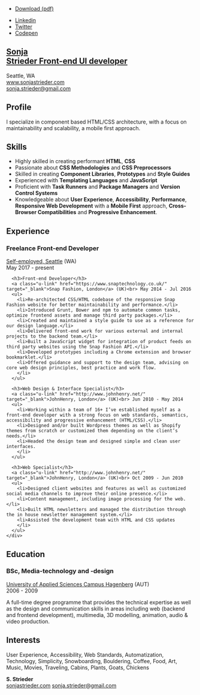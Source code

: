 <style>@import url('https://fonts.googleapis.com/css?family=Lato:400,700,900');

// ===Color
$c-base: #333;
$c-base-dark: #111;
$c-primary: #6fd1bd;
$c-secondary: salmon;
$c-keyline: #ddd;
$c-bg: #fff;
$c-link: $c-base;
$c-heading: $c-base-dark;

// ===Base
// Type
$enable-fontSmoothing: true;
$b-fontSize: 1.6rem;
$b-fontFamily: Lato, Helvetica, Arial, sans-serif;
$b-fontWeight: normal;
$b-letterSpacing: 0.008em;
$b-lineHeight: 1.5;
// Animation
$b-animType: ease-in-out; 
$b-animSpeed: 0.2s;
$b-shadowSize: 4px;

// ===Navbar
$Navbar-color: #fff;
$Navbar-bg: #111;
$Navbar-itemLineHeight: 4rem;

// ===Footer
$Footer-gap: unitSize(2);

// ===================================
// Basic
//

@at-root {

  html {
    font-size: 62.5%;
    box-sizing: border-box;
  }

  *, *:before, *:after {
    box-sizing: inherit;
  }

  body {
    margin: 0;
    background-color: $c-bg;
  }

  img {
    max-width: 100%;
    height: auto;
  }

}


// ==============================
// Utilities
//

@at-root {

  .u-cf {
    &:before,
    &:after {
      content: " ";
      display: table;
    }
    &:after {
      clear: both;
    }
  }

  .u-hug {
    margin-top: 0 !important;
  }

  .u-pullRight {
    float: right;
  }

  .u-keyline {
    position: relative;
    &:before {
      content: "";
      position: absolute;
      top: 0;
      left: 0;
      right: 0;
      border-top: 1px solid $c-keyline;
    }
  }
  
  .u-link {
    display: inline;
    position: relative;
    background-image: linear-gradient(to bottom,lighten($c-primary, 10) 0,lighten($c-primary, 10) 100%);
    background-position: 0 100%;
    background-repeat: repeat-x;
    background-size: 2px 2px;
    border-bottom: 0;
    text-decoration: none;
    &:hover {
      background-image: linear-gradient(to bottom,lighten($c-secondary, 10) 0,lighten($c-secondary, 10) 100%);
    }
  }

  .u-shadow {
    text-shadow: $b-shadowSize $b-shadowSize 0 $c-primary;
    transition: text-shadow $b-animSpeed $b-animType;
    @at-root a:hover #{&} {
      text-shadow: (-$b-shadowSize) (-$b-shadowSize) 0 $c-secondary;
    }
  }

  @include media-breakpoint-down(sm) {
    .u-hidden\@sm-down {
      display: none !important;
    }
  }

  @include media-breakpoint-down(xs) {
    .u-hidden\@xs-down {
      display: none !important;
    }
  }

}


// ==============================
// Typography
// 

@at-root {

  body {
    color: $c-base;
    font-size: $b-fontSize;
    font-family: $b-fontFamily;
    font-weight: $b-fontWeight;
    line-height: $b-lineHeight;
    @if ($b-letterSpacing) {
      letter-spacing: $b-letterSpacing;
    }
    @if ($enable-fontSmoothing) {
      -webkit-font-smoothing: antialiased;
      -moz-osx-font-smoothing: grayscale;
    }
  }

  h1, h2, h3, h4, h5, h6 {
    color: $c-heading;
    line-height: 1.2;
    font-weight: 900;
  }

  h1, h2, h3, h4, h5, h6, ul, p {
    margin-top: unitSize(2);
    margin-bottom: 0;
  }

  h3, .h3 {
    font-size: 2rem;
    margin-top: unitSize(4);
  }

  a {
    color: $c-link;
  }

  ul {
    padding-left: 1.8rem;
  }

  .Title {
    @include responsive-font(8vw, 42px, 75px, 50px);
    font-family: Lato, 'Open Sans', Helvetica, Arial;
    font-weight: 900;
    line-height: 1.1;
    margin-top: 0;
    margin-bottom: 0;
    text-transform: uppercase;
    display: inline-block;
    &-sub {
      font-size: 0.34em;
      letter-spacing: 0.16em;
      font-weight: 400;
      text-transform: none;
      display: block;
      margin-top: unitSize(1.5);
      padding-top: unitSize(2);
      border-top: 0.45em solid;
    }
  }

}


// ==============================
// Layout 
// 

@at-root {

  .l-Wrapper {
    width: 80%;
    max-width: 90rem;
    margin-left: auto;
    margin-right: auto;
  }
  
   @include media-breakpoint-down(sm) {
    .l-Wrapper--reset\@sm-down {
      width: 100%;
    }
  }


  // 
  // Header
  // 

  .l-Header {
    margin-top: unitSize(8);
    margin-bottom: unitSize(4);
    &-col {
      margin-top: unitSize(4);
      margin-bottom: unitSize(4);
    }
    @include media-breakpoint-up(sm) {
      display: flex;
      justify-content: space-between;
      align-items: flex-end;
      &-col {
        &:last-child:not(:first-child) {
          text-align: right;
        }
      }
    }
  }


  // 
  // Sections
  // 

  @at-root {

    .l-Section {
      margin-top: unitSize(8);
      + .l-Section {
        position: relative;
        border-top: 1px solid $c-keyline;
        &:before {
          content: "";
          @include responsive-font(8vw, 42px, 75px, 50px);
          position: absolute;
          top: unitSize(0, -0.1);
          border-top: (0.34em * 0.45) solid;
          width: unitSize(5);
        }
      }
    }

    .l-Section-title,
    .l-Section-content {
      margin-top: unitSize(4);
    }

    .l-Section-content {
      > :first-child {
        margin-top: 0;
      }
      > p:first-child,
      > ul:first-child {
        margin-top: 0.3rem;
      }
    }

    @include media-breakpoint-up(md) {
      .l-Section {
        display: flex;
        &:before {
          display: none;
        }
      }
      .l-Section-title {
        flex: 0 0 24%;
      }
    }

  }


  // 
  // Footer
  // 

  .l-Footer {
    font-size: 1.4rem;
    display: flex;
    flex-wrap: wrap;
    justify-content: space-between;
    margin: unitSize(16) ($Footer-gap / -2) unitSize(4);
    padding-top: unitSize(4);
    a {
      text-decoration: none;
      display: inline-block;
      &:not(:last-child) {
        margin-right: $Footer-gap;
      }
      &:hover {
        color: $c-base-dark;
      }
    }
    &-col {
      padding-left: $Footer-gap / 2;
      padding-right: $Footer-gap / 2;
    }
  }

}


// ==============================
// Navbar
// 

@at-root {

  .Navbar {
    color: $Navbar-color;
    font-size: 1rem;
    font-weight: bold;
    line-height: $Navbar-itemLineHeight;
    letter-spacing: 0.28rem;
    text-transform: uppercase;
    width: 100%;
    background-color: $Navbar-bg;
    a:not(.Navbar-toggle) {
      color: inherit;
      text-decoration: none;
    }
    ul {
      @extend %resetList;
    }
    li {
      display: inline-block;
    }
    a {
      display: block;
      padding: 0 unitSize(1);
    }
  }

  a.Navbar-btn {
    padding-left: unitSize(2.5);
    padding-right: unitSize(2.5);
    background: $c-primary;
    &:hover {
      background: $c-secondary;
    }
  }
  
  @include media-breakpoint-down(sm) {
    .Navbar {
      text-align: right;
      ul:not(:first-child) {
        display: inline-block;
        padding-right: unitSize(2) !important;
      }
    }
  }

}


// ==============================
// Tags
// 

.Tag {
  color: $c-base-dark;
  text-shadow: 1px 1px 0 rgba(white, 0.4);
  font-weight: 700;
  line-height: 1;
  position: relative;
  display: inline-block;
  padding-left: unitSize(1);
  padding-right: unitSize(1);
  &:before {
    content: "";
    position: absolute;
    z-index: -1;
    top: 0;
    left: 0;
    right: 0;
    height: 1em;
    bottom: 0;
    margin: auto;
    border-radius: 0.2rem;
    background-color: rgba($c-primary, 0.5);
    transition: all 0.8s 0.4s $b-animType;
  }
  &:hover {
    &:before {
      transform: scale(1.05, 2.4);
      background-color: rgba($c-primary, 1);
      transition-delay: 0s;
      transition-duration: $b-animSpeed;
    }
  }
}


// ==============================
// Print
//

@media print {
  
  html {
    font-size: 50%;
  }
  
  .l-Wrapper {
    width: 100%;
    max-width: none;
  }

  .Navbar,
  .u-hidden\@print {
    display: none;
  }
  
  .l-Header,
  .l-Header-col {
    margin-top: 0;
  }
  
  .l-Footer,
  .l-Section {
    margin-top: unitSize(4);
  }
  
  h3, .h3, 
  .l-Section-title, 
  .l-Section-content {
    margin-top: unitSize(2);
  }

  .Title {
    font-size: 4.5rem;
  }

  .l-Header {
    display: flex;
    justify-content: space-between;
    align-items: flex-end;
    &-col {
      &:last-child:not(:first-child) {
        text-align: right;
      }
    }
  }

  .l-Section {
    position: relative;
    padding-top: 5px;
    border-top: 1px solid $c-keyline;
    &:before {
      display: none;
    }
    &:after {
      content: "";
      position: absolute;
      top: -1px;
      left: 0;
      border-top: 5px solid;
      width: unitSize(5);
    }
  }

  .Tag {
    font-weight: 900;
    display: inline;
    padding-left: 0;
    padding-right: 0;
  }

  *,
  *:before,
  *:after,
  p:first-letter,
  div:first-letter,
  blockquote:first-letter,
  li:first-letter,
  p:first-line,
  div:first-line,
  blockquote:first-line,
  li:first-line {
    background: transparent !important;
    color: #000 !important;
    box-shadow: none !important;
    text-shadow: none !important;
  }

  a,
  a:visited {
    text-decoration: underline;
  }

  p,
  h2,
  h3,
  li {
    orphans: 3;
    widows: 3;
  }

  h2,
  h3 {
    page-break-after: avoid;
    color: red;
  }

}

@page { margin: 2.2cm 2.2cm 1.8cm; }
</style>
<nav class="Navbar">
  <div class="l-Wrapper l-Wrapper--reset@sm-down">
    <ul class="u-pullRight u-hidden@xs-down">
      <li>
        <a class="Navbar-btn Navbar-btn--main" href="http://sonjastrieder.com/download/sonja-strieder-frontend-ui-developer.pdf" target="_blank">Download 
          <span>(pdf)</span>
        </a>
      </li>
    </ul>
    <ul>
      <li><a href="https://www.linkedin.com/in/sonjastrieder" target="_blank">Linkedin</a></li>
      <li><a href="https://twitter.com/sonjastrieder" target="_blank">Twitter</a></li>
      <li><a href="https://codepen.io/sonjastrieder" target="_blank">Codepen</a></li>
    </ul>
  </div>
</nav>

<article class="l-Wrapper">

  <div class="l-Header">
    <div class="l-Header-col">
      <a href="http://www.sonjastrieder.com" target="_blank">
        <h1 class="Title">
          <span class="u-shadow">
            Sonja<br>
            Strieder
          </span>
          <span class="Title-sub">Front-end UI developer</span>
        </h1>
      </a>
    </div>
    <div class="l-Header-col Contact">
      <div>Seattle, WA</div>
      <div><a class="u-link" href="http://sonjastrieder.com/" target="_blank">www.sonjastrieder.com</a></div>
      <div><a class="u-link" href="mailto:sonja.strieder@gmail.com" target="_blank">sonja.strieder@gmail.com</a></div>
    </div>
  </div>

  <section class="l-Section">
    <h2 class="l-Section-title h3 u-hidden@sm-down">Profile</h2>
    <div class="l-Section-content">
      <p>I specialize in component based HTML/CSS architecture, with a focus on maintainability and scalability, a mobile first approach.</p>
    </div>
  </section>

  <section class="l-Section">
    <h2 class="l-Section-title h3">Skills</h2>
    <div class="l-Section-content">
      <ul>
        <li>Highly skilled in creating performant <strong class="Tag">HTML</strong>, <strong class="Tag">CSS</strong></li>
        <li>Passionate about <strong class="Tag">CSS Methodologies</strong> and <strong class="Tag">CSS Preprocessors</strong></li>
        <li>Skilled in creating <strong class="Tag">Component Libraries</strong>, <strong class="Tag">Prototypes</strong> and <strong class="Tag">Style Guides</strong></li>
        <li>Experienced with <strong class="Tag">Templating Languages</strong> and <strong class="Tag">JavaScript</strong></li>
        <li>Proficient with <strong class="Tag">Task Runners</strong> and <strong class="Tag">Package Managers</strong> and <strong class="Tag">Version Control Systems</strong></li>
        <li>Knowledgeable about <strong class="Tag">User Experience</strong>, <strong class="Tag">Accessibility</strong>, <strong class="Tag">Performance</strong>, <strong class="Tag">Responsive Web Development</strong> with a <strong class="Tag">Mobile First</strong>          approach, <strong class="Tag">Cross-Browser Compatibilities</strong> and <strong class="Tag">Progressive Enhancement</strong>.</li>
      </ul>
    </div>
  </section>

  <section class="l-Section">
    <h2 class="l-Section-title h3">Experience</h2>
    <div class="l-Section-content">
      <h3>Freelance Front-end Developer</h3>
      <a class="u-link" href="http://www.sonjastrieder.com/" target="_blank">Self-employed, Seattle</a> (WA)<br> May 2017 - present

      <h3>Front-end Developer</h3>
      <a class="u-link" href="https://www.snaptechnology.co.uk/" target="_blank">Snap Fashion, London</a> (UK)<br> May 2014 - Jul 2016
      <ul>
        <li>Re-architected CSS/HTML codebase of the responsive Snap Fashion website for better maintainability and performance.</li>
        <li>Introduced Grunt, Bower and npm to automate common tasks, optimize frontend assets and manage third party packages.</li>
        <li>Created and maintained a style guide to use as a reference for our design language.</li>
        <li>Delivered front-end work for various external and internal projects to the backend team.</li>
        <li>Built a JavaScript widget for integration of product feeds on third party websites using the Snap Fashion API.</li>
        <li>Developed prototypes including a Chrome extension and browser bookmarklet.</li>
        <li>Offered guidance and support to the design team, advising on core web design principles, best practice and work flow.
        </li>
      </ul>

      <h3>Web Design & Interface Specialist</h3>
      <a class="u-link" href="http://www.johnhenry.net/" target="_blank">JohnHenry, London</a> (UK)<br> Jun 2010 - May 2014
      <ul>
        <li>Working within a team of 16+ I’ve established myself as a front-end developer with a strong focus on web standards, semantics, accessibility and progressive enhancement (HTML/CSS).</li>
        <li>Designed and/or built Wordpress themes as well as Shopify themes from scratch or customized them depending on the client’s needs.</li>
        <li>Headed the design team and designed simple and clean user interfaces.
        </li>
      </ul>

      <h3>Web Specialist</h3>
      <a class="u-link" href="http://www.johnhenry.net/" target="_blank">JohnHenry, London</a> (UK)<br> Oct 2009 - Jun 2010
      <ul>
        <li>Designed client websites and features as well as customized social media channels to improve their online presence.</li>
        <li>Content management, including image processing for the web.</li>
        <li>Built HTML newsletters and managed the distribution through the in house newsletter management system.</li>
        <li>Assisted the development team with HTML and CSS updates
        </li>
      </ul>
    </div>
  </section>

  <section class="l-Section">
    <h2 class="l-Section-title h3">Education</h2>
    <div class="l-Section-content">
      <h3>BSc, Media-technology and -design</h3>
      <a class="u-link" href="https://www.fh-ooe.at/en/hagenberg-campus/" target="_blank">University of Applied Sciences Campus Hagenberg</a> (AUT)<br> 2006 - 2009
      <p>A full-time degree programme that provides the technical expertise as well as the design and communication skills in areas including web (backend and frontend development), multimedia, 3D modelling, animation, audio & video production.</p>
    </div>
  </section>

  <section class="l-Section u-hidden@print">
    <h2 class="l-Section-title h3">Interests</h2>
    <div class="l-Section-content">
      <p>User Experience, Accessibility, Web Standards, Automatization, Technology, Simplicity, Snowboarding, Bouldering, Coffee, Food, Art, Music, Movies, Traveling, Cabins, Plants, Goats, Chickens</p>
    </div>
  </section>
</article>

<div class="l-Wrapper u-keyline">
  <div class="l-Footer">
    <div class="l-Footer-col">
      <strong class="Tag">S. Strieder</strong>
    </div>
    <div class="l-Footer-col Contact">
      <a href="http://sonjastrieder.com" target="_blank">sonjastrieder.com</a>
      <a href="mailto:sonja.strieder@gmail.com" target="_blank">sonja.strieder@gmail.com</a>
    </div>
  </div>
</div>
